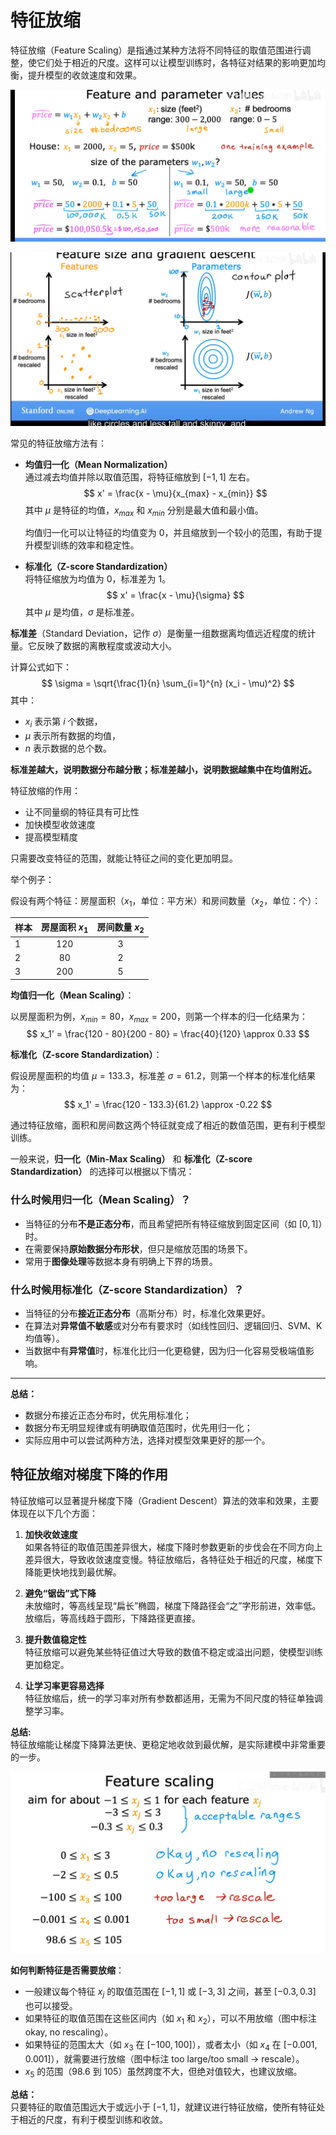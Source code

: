 # 特征放缩

特征放缩（Feature Scaling）是指通过某种方法将不同特征的取值范围进行调整，使它们处于相近的尺度。这样可以让模型训练时，各特征对结果的影响更加均衡，提升模型的收敛速度和效果。

![](7.特征放缩/image.png)

![](7.特征放缩/image-1.png)

常见的特征放缩方法有：
- **均值归一化（Mean Normalization）**  
    通过减去均值并除以取值范围，将特征缩放到 $[-1, 1]$ 左右。  
    $$
    x' = \frac{x - \mu}{x_{max} - x_{min}}
    $$
    其中 $\mu$ 是特征的均值，$x_{max}$ 和 $x_{min}$ 分别是最大值和最小值。

    均值归一化可以让特征的均值变为 $0$，并且缩放到一个较小的范围，有助于提升模型训练的效率和稳定性。

- **标准化（Z-score Standardization）**  
    将特征缩放为均值为 $0$，标准差为 $1$。  
    $$
    x' = \frac{x - \mu}{\sigma}
    $$
    其中 $\mu$ 是均值，$\sigma$ 是标准差。

**标准差**（Standard Deviation，记作 $\sigma$）是衡量一组数据离均值远近程度的统计量。它反映了数据的离散程度或波动大小。 

计算公式如下：
$$
\sigma = \sqrt{\frac{1}{n} \sum_{i=1}^{n} (x_i - \mu)^2}
$$
其中：
- $x_i$ 表示第 $i$ 个数据，
- $\mu$ 表示所有数据的均值，
- $n$ 表示数据的总个数。

**标准差越大，说明数据分布越分散；标准差越小，说明数据越集中在均值附近。**

特征放缩的作用：
- 让不同量纲的特征具有可比性
- 加快模型收敛速度
- 提高模型精度

只需要改变特征的范围，就能让特征之间的变化更加明显。

举个例子：

假设有两个特征：房屋面积（$x_1$，单位：平方米）和房间数量（$x_2$，单位：个）：

| 样本 | 房屋面积 $x_1$ | 房间数量 $x_2$ |
|------|:-------------:|:-------------:|
| 1    | 120           | 3             |
| 2    | 80            | 2             |
| 3    | 200           | 5             |

**均值归一化（Mean Scaling）**：

以房屋面积为例，$x_{min}=80$，$x_{max}=200$，则第一个样本的归一化结果为：
$$
x_1' = \frac{120 - 80}{200 - 80} = \frac{40}{120} \approx 0.33
$$

**标准化（Z-score Standardization）**：

假设房屋面积的均值 $\mu=133.3$，标准差 $\sigma=61.2$，则第一个样本的标准化结果为：
$$
x_1' = \frac{120 - 133.3}{61.2} \approx -0.22
$$

通过特征放缩，面积和房间数这两个特征就变成了相近的数值范围，更有利于模型训练。

一般来说，**归一化（Min-Max Scaling）** 和 **标准化（Z-score Standardization）** 的选择可以根据以下情况：

### 什么时候用归一化（Mean Scaling）？
- 当特征的分布**不是正态分布**，而且希望把所有特征缩放到固定区间（如 $[0, 1]$）时。
- 在需要保持**原始数据分布形状**，但只是缩放范围的场景下。
- 常用于**图像处理**等数据本身有明确上下界的场景。

### 什么时候用标准化（Z-score Standardization）？
- 当特征的分布**接近正态分布**（高斯分布）时，标准化效果更好。
- 在算法对**异常值不敏感**或对分布有要求时（如线性回归、逻辑回归、SVM、K均值等）。
- 当数据中有**异常值**时，标准化比归一化更稳健，因为归一化容易受极端值影响。

---

**总结：**
- 数据分布接近正态分布时，优先用标准化；
- 数据分布无明显规律或有明确取值范围时，优先用归一化；
- 实际应用中可以尝试两种方法，选择对模型效果更好的那一个。

## 特征放缩对梯度下降的作用

特征放缩可以显著提升梯度下降（Gradient Descent）算法的效率和效果，主要体现在以下几个方面：

1. **加快收敛速度**  
   如果各特征的取值范围差异很大，梯度下降时参数更新的步伐会在不同方向上差异很大，导致收敛速度变慢。特征放缩后，各特征处于相近的尺度，梯度下降能更快地找到最优解。

2. **避免“锯齿”式下降**  
   未放缩时，等高线呈现“扁长”椭圆，梯度下降路径会“之”字形前进，效率低。放缩后，等高线趋于圆形，下降路径更直接。

3. **提升数值稳定性**  
   特征放缩可以避免某些特征值过大导致的数值不稳定或溢出问题，使模型训练更加稳定。

4. **让学习率更容易选择**  
   特征放缩后，统一的学习率对所有参数都适用，无需为不同尺度的特征单独调整学习率。

**总结:**  
特征放缩能让梯度下降算法更快、更稳定地收敛到最优解，是实际建模中非常重要的一步。

![](7.特征放缩/image-2.png)

**如何判断特征是否需要放缩**：

- 一般建议每个特征 $x_j$ 的取值范围在 $[-1, 1]$ 或 $[-3, 3]$ 之间，甚至 $[-0.3, 0.3]$ 也可以接受。
- 如果特征的取值范围在这些区间内（如 $x_1$ 和 $x_2$），可以不用放缩（图中标注 okay, no rescaling）。
- 如果特征的范围太大（如 $x_3$ 在 $[-100, 100]$），或者太小（如 $x_4$ 在 $[-0.001, 0.001]$），就需要进行放缩（图中标注 too large/too small → rescale）。
- $x_5$ 的范围（$98.6$ 到 $105$）虽然跨度不大，但绝对值较大，也建议放缩。

**总结：**  
只要特征的取值范围远大于或远小于 $[-1, 1]$，就建议进行特征放缩，使所有特征处于相近的尺度，有利于模型训练和收敛。